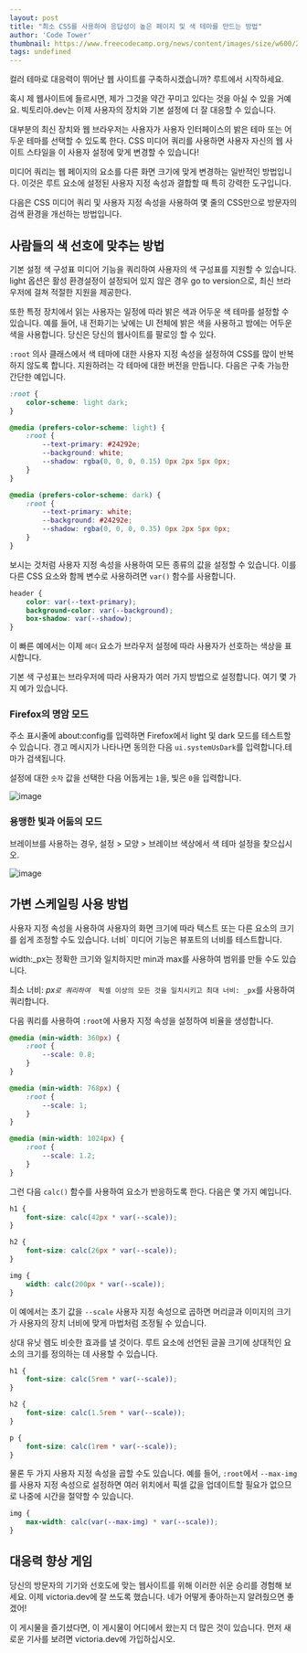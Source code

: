 ```yaml
---
layout: post
title: "최소 CSS를 사용하여 응답성이 높은 페이지 및 색 테마를 만드는 방법"
author: 'Code Tower'
thumbnail: https://www.freecodecamp.org/news/content/images/size/w600/2020/12/root.jpeg
tags: undefined
---
```



컬러 테마로 대응력이 뛰어난 웹 사이트를 구축하시겠습니까? 루트에서 시작하세요.

혹시 제 웹사이트에 들르시면, 제가 그것을 약간 꾸미고 있다는 것을 아실 수 있을 거예요. 빅토리아.dev는 이제 사용자의 장치와 기본 설정에 더 잘 대응할 수 있습니다.

대부분의 최신 장치와 웹 브라우저는 사용자가 사용자 인터페이스의 밝은 테마 또는 어두운 테마를 선택할 수 있도록 한다. CSS 미디어 쿼리를 사용하면 사용자 자신의 웹 사이트 스타일을 이 사용자 설정에 맞게 변경할 수 있습니다!

미디어 쿼리는 웹 페이지의 요소를 다른 화면 크기에 맞게 변경하는 일반적인 방법입니다. 이것은 루트 요소에 설정된 사용자 지정 속성과 결합할 때 특히 강력한 도구입니다.

다음은 CSS 미디어 쿼리 및 사용자 지정 속성을 사용하여 몇 줄의 CSS만으로 방문자의 검색 환경을 개선하는 방법입니다.

## 사람들의 색 선호에 맞추는 방법

기본 설정 색 구성표 미디어 기능을 쿼리하여 사용자의 색 구성표를 지원할 수 있습니다. light 옵션은 활성 환경설정이 설정되어 있지 않은 경우 go to version으로, 최신 브라우저에 걸쳐 적절한 지원을 제공한다.

또한 특정 장치에서 읽는 사용자는 일정에 따라 밝은 색과 어두운 색 테마를 설정할 수 있습니다. 예를 들어, 내 전화기는 낮에는 UI 전체에 밝은 색을 사용하고 밤에는 어두운 색을 사용합니다. 당신은 당신의 웹사이트를 팔로잉 할 수 있다.

`:root` 의사 클래스에서 색 테마에 대한 사용자 지정 속성을 설정하여 CSS를 많이 반복하지 않도록 합니다. 지원하려는 각 테마에 대한 버전을 만듭니다. 다음은 구축 가능한 간단한 예입니다.

```css
:root {
    color-scheme: light dark;
}

@media (prefers-color-scheme: light) {
    :root {
        --text-primary: #24292e;
        --background: white;
        --shadow: rgba(0, 0, 0, 0.15) 0px 2px 5px 0px;
    }
}

@media (prefers-color-scheme: dark) {
    :root {
        --text-primary: white;
        --background: #24292e;
        --shadow: rgba(0, 0, 0, 0.35) 0px 2px 5px 0px;
    }
}

```

보시는 것처럼 사용자 지정 속성을 사용하여 모든 종류의 값을 설정할 수 있습니다. 이를 다른 CSS 요소와 함께 변수로 사용하려면 `var()` 함수를 사용합니다.

```css
header {
    color: var(--text-primary);
    background-color: var(--background);
    box-shadow: var(--shadow);
}

```

이 빠른 예에서는 이제 `헤더` 요소가 브라우저 설정에 따라 사용자가 선호하는 색상을 표시합니다.

기본 색 구성표는 브라우저에 따라 사용자가 여러 가지 방법으로 설정합니다. 여기 몇 가지 예가 있습니다.

### Firefox의 명암 모드

주소 표시줄에 about:config를 입력하면 Firefox에서 light 및 dark 모드를 테스트할 수 있습니다. 경고 메시지가 나타나면 동의한 다음 `ui.systemUsDark`를 입력합니다.테마가 검색됩니다.

설정에 대한 `숫자` 값을 선택한 다음 어둡게는 `1`을, 빛은 `0`을 입력합니다.

![image](https://victoria.dev/blog/responsive-pages-and-color-themes-with-minimal-css/firefox-theme-setting.png)

### 용맹한 빛과 어둠의 모드

브레이브를 사용하는 경우, 설정 > 모양 > 브레이브 색상에서 색 테마 설정을 찾으십시오.

![image](https://victoria.dev/blog/responsive-pages-and-color-themes-with-minimal-css/brave-settings.png)

## 가변 스케일링 사용 방법

사용자 지정 속성을 사용하여 사용자의 화면 크기에 따라 텍스트 또는 다른 요소의 크기를 쉽게 조정할 수도 있습니다. 너비` 미디어 기능은 뷰포트의 너비를 테스트합니다.

width:_px는 정확한 크기와 일치하지만 min과 max를 사용하여 범위를 만들 수도 있습니다.

최소 너비: _px`로 쿼리하여 `_` 픽셀 이상의 모든 것을 일치시키고 최대 너비: _px`를 사용하여 쿼리합니다.

다음 쿼리를 사용하여 `:root`에 사용자 지정 속성을 설정하여 비율을 생성합니다.

```css
@media (min-width: 360px) {
    :root {
        --scale: 0.8;
    }
}

@media (min-width: 768px) {
    :root {
        --scale: 1;
    }
}

@media (min-width: 1024px) {
    :root {
        --scale: 1.2;
    }
}

```

그런 다음 `calc()` 함수를 사용하여 요소가 반응하도록 한다. 다음은 몇 가지 예입니다.

```css
h1 {
    font-size: calc(42px * var(--scale));
}

h2 {
    font-size: calc(26px * var(--scale));
}

img {
    width: calc(200px * var(--scale));
}

```

이 예에서는 초기 값을 `--scale` 사용자 지정 속성으로 곱하면 머리글과 이미지의 크기가 사용자의 장치 너비에 맞게 마법처럼 조정될 수 있습니다.

상대 유닛 렘도 비슷한 효과를 낼 것이다. 루트 요소에 선언된 글꼴 크기에 상대적인 요소의 크기를 정의하는 데 사용할 수 있습니다.

```css
h1 {
    font-size: calc(5rem * var(--scale));
}

h2 {
    font-size: calc(1.5rem * var(--scale));
}

p {
    font-size: calc(1rem * var(--scale));
}

```

물론 두 가지 사용자 지정 속성을 곱할 수도 있습니다. 예를 들어, `:root`에서 `--max-img`를 사용자 지정 속성으로 설정하면 여러 위치에서 픽셀 값을 업데이트할 필요가 없으므로 나중에 시간을 절약할 수 있습니다.

```css
img {
    max-width: calc(var(--max-img) * var(--scale));
}

```

## 대응력 향상 게임

당신의 방문자의 기기와 선호도에 맞는 웹사이트를 위해 이러한 쉬운 승리를 경험해 보세요. 이제 victoria.dev에 잘 쓰도록 했습니다. 네가 어떻게 좋아하는지 알려줬으면 좋겠어!

이 게시물을 즐기셨다면, 이 게시물이 어디에서 왔는지 더 많은 것이 있습니다. 먼저 새로운 기사를 보려면 victoria.dev에 가입하십시오.